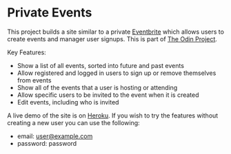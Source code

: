 # Private Events

This project builds a site similar to a private [Eventbrite]() which allows users to create events and manager user signups. This is part of [The Odin Project](https://www.theodinproject.com/lessons/ruby-on-rails-private-events).

Key Features:
- Show a list of all events, sorted into future and past events
- Allow registered and logged in users to sign up or remove themselves from events
- Show all of the events that a user is hosting or attending
- Allow specific users to be invited to the event when it is created
- Edit events, including who is invited

A live demo of the site is on [Heroku](). If you wish to try the features without creating a new user you can use the following:
- email: user@example.com
- password: password
